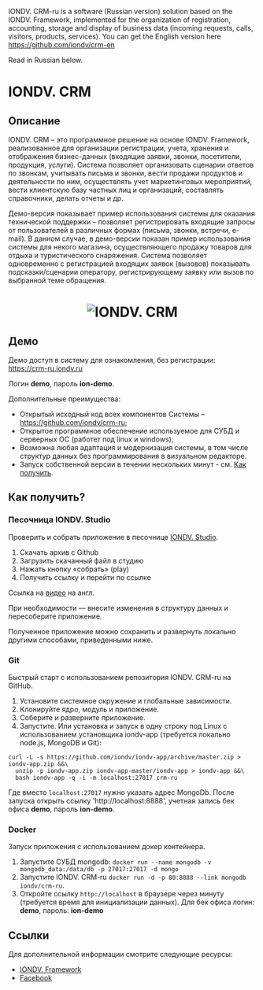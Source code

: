 IONDV. CRM-ru is a software (Russian version) solution based on the IONDV. Framework, implemented for the organization of registration, accounting, storage and display of business data (incoming requests, calls, visitors, products, services). You can get the English version here https://github.com/iondv/crm-en

Read in Russian below.

# IONDV. CRM
## Описание

IONDV. CRM – это программное решение на основе IONDV. Framework, реализованное для организации регистрации, учета, хранения и отображения бизнес-данных (входящие заявки, звонки, посетители, продукция, услуги). Система позволяет организовать сценарии ответов по звонкам, учитывать письма и звонки, вести продажи продуктов и деятельности по ним, осуществлять учет маркетинговых мероприятий, вести клиентскую базу частных лиц и организаций, составлять справочники, делать отчеты и др.

Демо-версия показывает пример использования системы для оказания технической поддержки – позволяет регистрировать входящие запросы от пользователей в различных формах (письма, звонки, встречи, e-mail). В данном случае, в демо-версии показан пример использования системы для некого магазина, осуществляющего продажу товаров для отдыха и туристического снаряжения. Система позволяет одновременно с регистрацией входящих заявок (вызовов) показывать подсказки/сценарии оператору, регистрирующему заявку или вызов по выбранной теме обращения.

<h1 align="center"> <img src="/crmru.jpg" alt="IONDV. CRM" align="center"></h1>  

## Демо

Демо доступ в систему для ознакомления, без регистрации: https://crm-ru.iondv.ru

Логин **demo**, пароль **ion-demo**.

Дополнительные преимущества:
- Открытый исходный код всех компонентов Системы – https://github.com/iondv/crm-ru;
- Открытое программное обеспечение используемое для СУБД и серверных ОС (работет под linux и windows); 
- Возможна любая адаптация и модернизация системы, в том числе структур данных без программирования в визуальном редакторе. 
- Запуск собственной версии в течении нескольких минут - см. [Как получить](#как-получить).

## Как получить?

### Песочница IONDV. Studio
Проверить и собрать приложение в песочнице [IONDV. Studio](https://studio.iondv.com).
1. Скачать архив с Github
2. Загрузить скачанный файл в студию
3. Нажать кнопку «собрать» (play)
4. Получить ссылку и перейти по ссылке 

Ссылка на [видео](https://www.youtube.com/watch?v=s7q9_YXkeEo) на англ.  

При необходимости — внесите изменения в структуру данных и пересоберите приложение.

Полученное приложение можно сохранить и развернуть локально другими способами, приведенными ниже.

### Git
Быстрый старт с использованием репозитория IONDV. CRM-ru на GitHub.
1. Установите системное окружение и глобальные зависимости. 
2. Клонируйте ядро, модуль и приложение. 
3. Соберите и разверните приложение. 
4. Запустите. 
Или установка и запуск в одну строку под Linux с использованием установщика iondv-app (требуется локально node.js, MongoDB и Git):
```
curl -L -s https://github.com/iondv/iondv-app/archive/master.zip > iondv-app.zip &&\
  unzip -p iondv-app.zip iondv-app-master/iondv-app > iondv-app &&\
  bash iondv-app -q -i -m localhost:27017 crm-ru
  ```
Где вместо `localhost:27017` нужно указать адрес MongoDb. После запуска открыть ссылку 'http://localhost:8888', учетная запись бек офиса **demo**, пароль **ion-demo**.

### Docker
Запуск приложения с использованием докер контейнера.
1. Запустите СУБД mongodb: `docker run --name mongodb -v mongodb_data:/data/db -p 27017:27017 -d mongo` 
2. Запустите IONDV. CRM-ru `docker run -d -p 80:8888 --link mongodb iondv/crm-ru`. 
3. Откройте ссылку `http://localhost` в браузере через минуту (требуется время для инициализации данных). Для бек офиса логин: **demo**, пароль: **ion-demo** 

## Ссылки
Для дополнительной информации смотрите следующие ресурсы:
- [IONDV. Framework](https://iondv.com/portal/index)
- [Facebook](https://www.facebook.com/iondv/)
